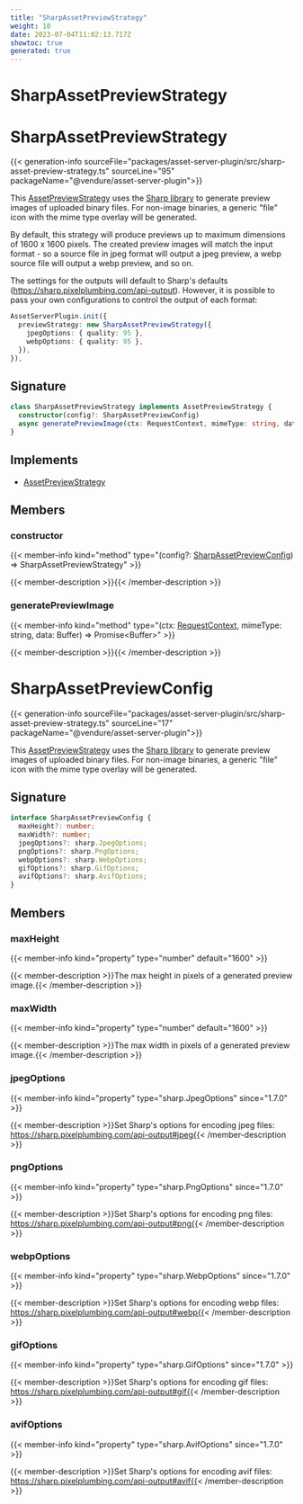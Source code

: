 ```yaml
---
title: "SharpAssetPreviewStrategy"
weight: 10
date: 2023-07-04T11:02:13.717Z
showtoc: true
generated: true
---
```

<!-- This file was generated from the Vendure source. Do not modify. Instead, re-run the "docs:build" script -->

# SharpAssetPreviewStrategy
<div class="symbol">


# SharpAssetPreviewStrategy

{{< generation-info sourceFile="packages/asset-server-plugin/src/sharp-asset-preview-strategy.ts" sourceLine="95" packageName="@vendure/asset-server-plugin">}}

This <a href='/typescript-api/assets/asset-preview-strategy#assetpreviewstrategy'>AssetPreviewStrategy</a> uses the [Sharp library](https://sharp.pixelplumbing.com/) to generate
preview images of uploaded binary files. For non-image binaries, a generic "file" icon with the mime type
overlay will be generated.

By default, this strategy will produce previews up to maximum dimensions of 1600 x 1600 pixels. The created
preview images will match the input format - so a source file in jpeg format will output a jpeg preview,
a webp source file will output a webp preview, and so on.

The settings for the outputs will default to Sharp's defaults (https://sharp.pixelplumbing.com/api-output).
However, it is possible to pass your own configurations to control the output of each format:

```TypeScript
AssetServerPlugin.init({
  previewStrategy: new SharpAssetPreviewStrategy({
    jpegOptions: { quality: 95 },
    webpOptions: { quality: 95 },
  }),
}),
```

## Signature

```TypeScript
class SharpAssetPreviewStrategy implements AssetPreviewStrategy {
  constructor(config?: SharpAssetPreviewConfig)
  async generatePreviewImage(ctx: RequestContext, mimeType: string, data: Buffer) => Promise<Buffer>;
}
```
## Implements

 * <a href='/typescript-api/assets/asset-preview-strategy#assetpreviewstrategy'>AssetPreviewStrategy</a>


## Members

### constructor

{{< member-info kind="method" type="(config?: <a href='/typescript-api/core-plugins/asset-server-plugin/sharp-asset-preview-strategy#sharpassetpreviewconfig'>SharpAssetPreviewConfig</a>) => SharpAssetPreviewStrategy"  >}}

{{< member-description >}}{{< /member-description >}}

### generatePreviewImage

{{< member-info kind="method" type="(ctx: <a href='/typescript-api/request/request-context#requestcontext'>RequestContext</a>, mimeType: string, data: Buffer) => Promise&#60;Buffer&#62;"  >}}

{{< member-description >}}{{< /member-description >}}


</div>
<div class="symbol">


# SharpAssetPreviewConfig

{{< generation-info sourceFile="packages/asset-server-plugin/src/sharp-asset-preview-strategy.ts" sourceLine="17" packageName="@vendure/asset-server-plugin">}}

This <a href='/typescript-api/assets/asset-preview-strategy#assetpreviewstrategy'>AssetPreviewStrategy</a> uses the [Sharp library](https://sharp.pixelplumbing.com/) to generate
preview images of uploaded binary files. For non-image binaries, a generic "file" icon with the mime type
overlay will be generated.

## Signature

```TypeScript
interface SharpAssetPreviewConfig {
  maxHeight?: number;
  maxWidth?: number;
  jpegOptions?: sharp.JpegOptions;
  pngOptions?: sharp.PngOptions;
  webpOptions?: sharp.WebpOptions;
  gifOptions?: sharp.GifOptions;
  avifOptions?: sharp.AvifOptions;
}
```
## Members

### maxHeight

{{< member-info kind="property" type="number" default="1600"  >}}

{{< member-description >}}The max height in pixels of a generated preview image.{{< /member-description >}}

### maxWidth

{{< member-info kind="property" type="number" default="1600"  >}}

{{< member-description >}}The max width in pixels of a generated preview image.{{< /member-description >}}

### jpegOptions

{{< member-info kind="property" type="sharp.JpegOptions"  since="1.7.0" >}}

{{< member-description >}}Set Sharp's options for encoding jpeg files: https://sharp.pixelplumbing.com/api-output#jpeg{{< /member-description >}}

### pngOptions

{{< member-info kind="property" type="sharp.PngOptions"  since="1.7.0" >}}

{{< member-description >}}Set Sharp's options for encoding png files: https://sharp.pixelplumbing.com/api-output#png{{< /member-description >}}

### webpOptions

{{< member-info kind="property" type="sharp.WebpOptions"  since="1.7.0" >}}

{{< member-description >}}Set Sharp's options for encoding webp files: https://sharp.pixelplumbing.com/api-output#webp{{< /member-description >}}

### gifOptions

{{< member-info kind="property" type="sharp.GifOptions"  since="1.7.0" >}}

{{< member-description >}}Set Sharp's options for encoding gif files: https://sharp.pixelplumbing.com/api-output#gif{{< /member-description >}}

### avifOptions

{{< member-info kind="property" type="sharp.AvifOptions"  since="1.7.0" >}}

{{< member-description >}}Set Sharp's options for encoding avif files: https://sharp.pixelplumbing.com/api-output#avif{{< /member-description >}}


</div>
